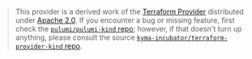 > This provider is a derived work of the [Terraform Provider](https://github.com/kyma-incubator/terraform-provider-kind)
> distributed under [Apache 2.0](https://www.apache.org/licenses/LICENSE-2.0.html). If you encounter a bug or missing feature,
> first check the [`pulumi/pulumi-kind` repo](https://github.com/pulumi/pulumi-kind/issues); however, if that doesn't turn up anything,
> please consult the source [`kyma-incubator/terraform-provider-kind` repo](https://github.com/kyma-incubator/terraform-provider-kind/issues).
